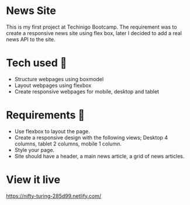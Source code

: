 # News Site

This is my first project at Techinigo Bootcamp. The requirement was to create a responsive news site using flex box, later I decided to add a real news API to the site. 

# Tech used 🧠

- Structure webpages using boxmodel
- Layout webpages using flexbox
- Create responsive webpages for mobile, desktop and tablet

# Requirements 🧪

- Use flexbox to layout the page.
- Create a responsive design with the following views; Desktop 4 columns, tablet 2 columns, mobile 1 column.
- Style your page.
- Site should have a header, a main news article, a grid of news articles.


# View it live
https://nifty-turing-285d99.netlify.com/
